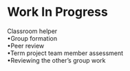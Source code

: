 # Work In Progress
Classroom helper <br/>
•Group formation <br/>
•Peer review <br/>
•Term project team member assessment <br/>
•Reviewing the other’s group work
